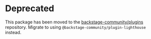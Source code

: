 # Deprecated

This package has been moved to the [backstage-community/plugins](https://github.com/backstage/community-plugins) repository. Migrate to using `@backstage-community/plugin-lighthouse` instead.
